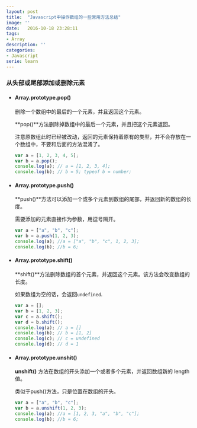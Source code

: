 ```yaml
---
layout: post
title:  "Javascript中操作数组的一些常用方法总结"
image: ''
date:   2016-10-18 23:28:11
tags:
- Array
description: ''
categories:
- Javascript
serie: learn
---
```


### 从头部或尾部添加或删除元素

- #### Array.prototype.pop()

  删除一个数组中的最后的一个元素，并且返回这个元素。

  **pop()**方法删除掉数组中的最后一个元素，并且把这个元素返回。

  注意原数组此时已经被改动，返回的元素保持着原有的类型，并不会存放在一个数组中，不要和后面的方法混淆了。

  ```javascript
  var a = [1, 2, 3, 4, 5];
  var b = a.pop();
  console.log(a); // a = [1, 2, 3, 4];
  console.log(b); // b = 5; typeof b = number;
  ```

- #### Array.prototype.push()

  **push()**方法可以添加一个或多个元素到数组的尾部，并返回新的数组的长度。

  需要添加的元素直接作为参数，用逗号隔开。

  ```javascript
  var a = ["a", "b", "c"];
  var b = a.push(1, 2, 3);
  console.log(a); //a = ["a", "b", "c", 1, 2, 3];
  console.log(b); //b = 6;
  ```

- #### Array.prototype.shift()

  **shift()**方法删除数组的首个元素，并返回这个元素。该方法会改变数组的长度。

  如果数组为空的话，会返回`undefined`.

  ```javascript
  var a = [];
  var b = [1, 2, 3];
  var c = a.shift();
  var d = b.shift();
  console.log(a); // a = []
  console.log(b); // b = [1, 2]
  console.log(c); // c = undefined
  console.log(d); // d = 1
  ```

- #### Array.prototype.unshit()

  **unshift()** 方法在数组的开头添加一个或者多个元素，并返回数组新的 length 值。

  类似于push()方法，只是位置在数组的开头。

  ```javascript
  var a = ["a", "b", "c"];
  var b = a.unshift(1, 2, 3);
  console.log(a); //a = [1, 2, 3, "a", "b", "c"];
  console.log(b); //b = 6;
  ```



#### 

#### 